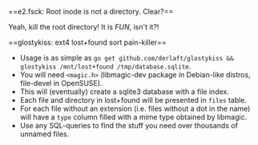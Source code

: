 ==e2.fsck: Root inode is not a directory.  Clear?==

Yeah, kill the root directory! It is *FUN*, isn't it?!

==glostykiss: ext4 lost+found sort pain-killer==

* Usage is as simple as ```go get github.com/derlaft/glostykiss && glostykiss /mnt/lost+found /tmp/database.sqlite```.
* You will need ```<magic.h>``` (libmagic-dev package in Debian-like distros, file-devel in OpenSUSE).
* This will (eventually) create a sqlite3 database with a file index.
* Each file and directory in lost+found will be presented in ```files``` table.
* For each file without an extension (i.e. files without a dot in the name) will have a ```type``` column filled with a mime type obtained by libmagic.
* Use any SQL-queries to find the stuff you need over thousands of unnamed files.
